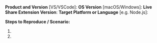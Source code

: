 <!-- 
For Visual Studio problems/feedback, please use the "Report a Problem..." feature built into the tool. See https://aka.ms/vsls-vsproblem.

For VS Code issues, attach verbose logs as follows:
1. Export logs: Press F1 (or Ctrl-Shift-P), type "export logs" and run the "Live Share: Export Logs" command.
2. Attach: Rename the zip to ".zip.txt" and drag and drop on this screen as an attachment

For feature requests, please include enough of this same info so we know if the request is tool or language/platform specific.
-->

**Product and Version** [VS/VSCode]:
**OS Version** [macOS/Windows]:
**Live Share Extension Version**: 
**Target Platform or Language** [e.g. Node.js]:

**Steps to Reproduce / Scenario:**

1.
2.

